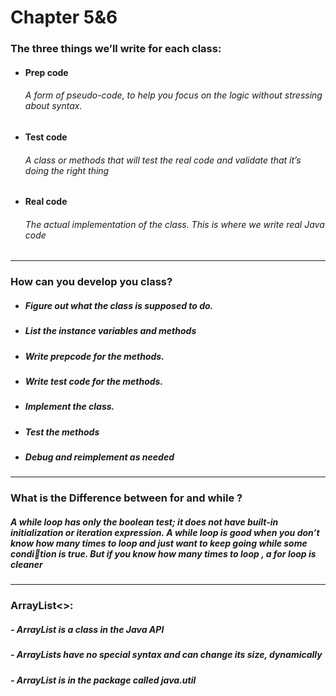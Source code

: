 # Chapter 5&6
### The three things we’ll write for each class:
* #### Prep code
  ###### A form of pseudo-code, to help you focus on the logic without stressing about syntax.
* #### Test code
  ###### A class or methods that will test the real code and validate that it’s doing the right thing
* #### Real code
  ###### The actual implementation of the class. This is where we write real Java code
   
___
 ### How can you develop you class?
 * ##### Figure out what the class is supposed to do.
 * ##### List the instance variables and methods
 * ##### Write prepcode for the methods.
 * ##### Write test code for the methods.
 * ##### Implement the class.
 * ##### Test the methods
 * ##### Debug and reimplement as needed
 ___
 
 ### What is the Difference between for and while ?
 ##### A while loop has only the boolean test; it does not have built-in initialization or iteration expression. A while loop is good when you don’t know how many times to loop and just want to keep going while some condition is true. But if you know how many times to loop , a for loop is cleaner
 ___
 ### ArrayList<>:
 ##### - ArrayList is a class in the Java API
 ##### - ArrayLists have no special syntax and can change its size, dynamically
 #####  - ArrayList is in the package called java.util
 